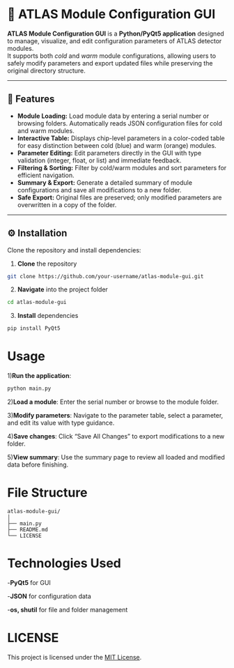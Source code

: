 # 🧩 ATLAS Module Configuration GUI

**ATLAS Module Configuration GUI** is a **Python/PyQt5 application** designed to manage, visualize, and edit configuration parameters of ATLAS detector modules.  
It supports both *cold* and *warm* module configurations, allowing users to safely modify parameters and export updated files while preserving the original directory structure.

---

## 🚀 Features

- **Module Loading:** Load module data by entering a serial number or browsing folders. Automatically reads JSON configuration files for cold and warm modules.  
- **Interactive Table:** Displays chip-level parameters in a color-coded table for easy distinction between cold (blue) and warm (orange) modules.  
- **Parameter Editing:** Edit parameters directly in the GUI with type validation (integer, float, or list) and immediate feedback.  
- **Filtering & Sorting:** Filter by cold/warm modules and sort parameters for efficient navigation.  
- **Summary & Export:** Generate a detailed summary of module configurations and save all modifications to a new folder.  
- **Safe Export:** Original files are preserved; only modified parameters are overwritten in a copy of the folder.

---

## ⚙️ Installation

Clone the repository and install dependencies:

1) **Clone** the repository
```bash
git clone https://github.com/your-username/atlas-module-gui.git
```
2) **Navigate** into the project folder
```bash
cd atlas-module-gui
```

3) **Install** dependencies
```bash
pip install PyQt5
```
# Usage

1)**Run the application**:
```bash
python main.py
```
2)**Load a module**: Enter the serial number or browse to the module folder.

3)**Modify parameters**: Navigate to the parameter table, select a parameter, and edit its value with type guidance.

4)**Save changes**: Click “Save All Changes” to export modifications to a new folder.

5)**View summary**: Use the summary page to review all loaded and modified data before finishing.

# File Structure
```plaintext
atlas-module-gui/
│
├── main.py  
├── README.md 
└── LICENSE
```
# Technologies Used
-**PyQt5** for GUI

-**JSON** for configuration data

-**os, shutil** for file and folder management
# LICENSE
This project is licensed under the [MIT License](LICENSE).





